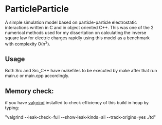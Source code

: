 # ParticleParticle
A simple simulation model based on particle-particle electrostatic interactions written in C and in object oriented C++.
This was one of the 2 numerical methods used for my dissertation on calculating the inverse square law for electric charges rapidly using this model as a benchmark with complexity O(n<sup>2</sup>).

## Usage

Both Src and Src_C++ have makefiles to be executed by make after that run main.c or main.cpp accordingly. 

## Memory check:

if you have [valgrind](https://valgrind.org/) installed to check efficiency of this build in heap by typing:

"valgrind --leak-check=full --show-leak-kinds=all --track-origins=yes ./td"
